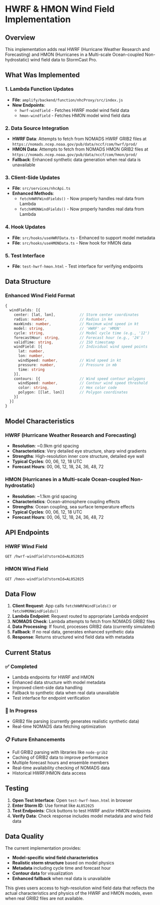 # HWRF & HMON Wind Field Implementation

## Overview
This implementation adds real HWRF (Hurricane Weather Research and Forecasting) and HMON (Hurricanes in a Multi-scale Ocean-coupled Non-hydrostatic) wind field data to StormCast Pro.

## What Was Implemented

### 1. Lambda Function Updates
- **File**: `amplify/backend/function/nhcProxy/src/index.js`
- **New Endpoints**: 
  - `hwrf-windfield` - Fetches HWRF model wind field data
  - `hmon-windfield` - Fetches HMON model wind field data

### 2. Data Source Integration
- **HWRF Data**: Attempts to fetch from NOMADS HWRF GRIB2 files at `https://nomads.ncep.noaa.gov/pub/data/nccf/com/hwrf/prod/`
- **HMON Data**: Attempts to fetch from NOMADS HMON GRIB2 files at `https://nomads.ncep.noaa.gov/pub/data/nccf/com/hmon/prod/`
- **Fallback**: Enhanced synthetic data generation when real data is unavailable

### 3. Client-Side Updates
- **File**: `src/services/nhcApi.ts`
- **Enhanced Methods**: 
  - `fetchHWRFWindFields()` - Now properly handles real data from Lambda
  - `fetchHMONWindFields()` - Now properly handles real data from Lambda

### 4. Hook Updates
- **File**: `src/hooks/useHWRFData.ts` - Enhanced to support model metadata
- **File**: `src/hooks/useHMONData.ts` - New hook for HMON data

### 5. Test Interface
- **File**: `test-hwrf-hmon.html` - Test interface for verifying endpoints

## Data Structure

### Enhanced Wind Field Format
```typescript
{
  windFields: [{
    center: [lat, lon],           // Storm center coordinates
    radius: number,               // Radius in km
    maxWinds: number,             // Maximum wind speed in kt
    model: string,                // 'HWRF' or 'HMON'
    cycle: string,                // Model cycle time (e.g., '12')
    forecastHour: string,         // Forecast hour (e.g., '24')
    validTime: string,            // ISO timestamp
    windField: [{                 // Individual wind speed points
      lat: number,
      lon: number,
      windSpeed: number,          // Wind speed in kt
      pressure: number,           // Pressure in mb
      time: string
    }],
    contours: [{                  // Wind speed contour polygons
      windSpeed: number,          // Contour wind speed threshold
      color: string,              // Hex color code
      polygon: [[lat, lon]]       // Polygon coordinates
    }]
  }]
}
```

## Model Characteristics

### HWRF (Hurricane Weather Research and Forecasting)
- **Resolution**: ~0.9km grid spacing
- **Characteristics**: Very detailed eye structure, sharp wind gradients
- **Strengths**: High-resolution inner core structure, detailed eye wall
- **Typical Cycles**: 00, 06, 12, 18 UTC
- **Forecast Hours**: 00, 06, 12, 18, 24, 36, 48, 72

### HMON (Hurricanes in a Multi-scale Ocean-coupled Non-hydrostatic)
- **Resolution**: ~1.1km grid spacing  
- **Characteristics**: Ocean-atmosphere coupling effects
- **Strengths**: Ocean coupling, sea surface temperature effects
- **Typical Cycles**: 00, 06, 12, 18 UTC
- **Forecast Hours**: 00, 06, 12, 18, 24, 36, 48, 72

## API Endpoints

### HWRF Wind Field
```
GET /hwrf-windfield?stormId=AL052025
```

### HMON Wind Field
```
GET /hmon-windfield?stormId=AL052025
```

## Data Flow

1. **Client Request**: App calls `fetchHWRFWindFields()` or `fetchHMONWindFields()`
2. **Lambda Endpoint**: Request routed to appropriate Lambda endpoint
3. **NOMADS Check**: Lambda attempts to fetch from NOMADS GRIB2 files
4. **Data Processing**: If found, processes GRIB2 data (currently simulated)
5. **Fallback**: If no real data, generates enhanced synthetic data
6. **Response**: Returns structured wind field data with metadata

## Current Status

### ✅ Completed
- Lambda endpoints for HWRF and HMON
- Enhanced data structure with model metadata
- Improved client-side data handling
- Fallback to synthetic data when real data unavailable
- Test interface for endpoint verification

### 🚧 In Progress
- GRIB2 file parsing (currently generates realistic synthetic data)
- Real-time NOMADS data fetching optimization

### 📋 Future Enhancements
- Full GRIB2 parsing with libraries like `node-grib2`
- Caching of GRIB2 data to improve performance
- Multiple forecast hours and ensemble members
- Real-time availability checking of NOMADS data
- Historical HWRF/HMON data access

## Testing

1. **Open Test Interface**: Open `test-hwrf-hmon.html` in browser
2. **Enter Storm ID**: Use format like `AL052025`
3. **Test Endpoints**: Click buttons to test HWRF and/or HMON endpoints
4. **Verify Data**: Check response includes model metadata and wind field data

## Data Quality

The current implementation provides:
- **Model-specific wind field characteristics**
- **Realistic storm structure** based on model physics
- **Metadata** including cycle time and forecast hour
- **Contour data** for visualization
- **Enhanced fallback** when real data is unavailable

This gives users access to high-resolution wind field data that reflects the actual characteristics and physics of the HWRF and HMON models, even when real GRIB2 files are not available.
